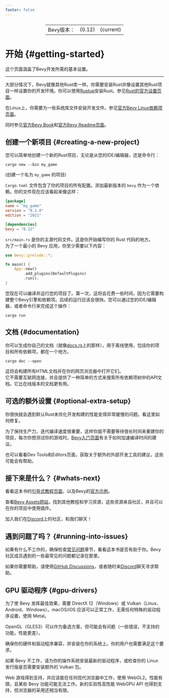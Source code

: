 ```yaml
---
footer: false
---
```

<table style="display:flex;justify-content:center">
  <tr>
    <td>Bevy版本：</td>
    <td>(0.12)</td>
    <td>(current)</td>
  </tr>
</table>

# 开始 {#getting-started}

这个页面涵盖了Bevy开发所需的基本设置。

----

大部分情况下，Bevy就像其他Rust库一样。你需要安装Rust并像设置其他Rust项目一样设置你的开发环境。你可以使用[Rustup](https://rustup.rs/)安装Rust。参见[Rust的官方设置页面](https://www.rust-lang.org/learn/get-started)。

在Linux上，你需要为一些系统库文件安装开发文件。参见[官方Bevy Linux依赖项页面](https://github.com/bevyengine/bevy/blob/main/docs/linux_dependencies.md)。

同时参见[官方Bevy Book](https://bevyengine.org/learn/book/getting-started/setup/)和[官方Bevy Readme页面](https://github.com/bevyengine/bevy/blob/main/README.md)。

## 创建一个新项目 {#creating-a-new-project}
您可以简单地创建一个新的Rust项目，无论是从您的IDE/编辑器，还是命令行：
```shell
cargo new --bin my_game
```
(创建一个名为 `my_game` 的项目)

`Cargo.toml` 文件包含了你的项目的所有配置。添加最新版本的 `bevy` 作为一个依赖。你的文件现在应该看起来像这样：
```toml
[package]
name = "my_game"
version = "0.1.0"
edition = "2021"

[dependencies]
bevy = "0.12"
```
`src/main.rs` 是你的主源代码文件。这是你开始编写你的 Rust 代码的地方。  
为了一个最小的 Bevy 应用，你至少需要以下内容：

```rust
use bevy::prelude::*;

fn main() {
    App::new()
        .add_plugins(DefaultPlugins)
        .run();
}
```
您现在可以编译并运行您的项目了。第一次，这将会花费一些时间，因为它需要构建整个Bevy引擎和依赖项。后续的运行应该会很快。您可以通过您的IDE/编辑器，或者命令行来完成这个操作：
```shell
cargo run
```

## 文档 {#documentation}
你可以生成你自己的文档（就像[docs.rs](https://docs.rs/)上的那样），用于离线使用，包括你的项目和所有依赖项，都在一个地方。
```shell
cargo doc --open
```
这将会构建所有HTML文档并在你的网页浏览器中打开它们。<br/>
它不需要互联网连接，并且提供了一种简单的方式来搜索所有依赖项树中的API文档。它比在线版本的文档更有用。

## 可选的额外设置 {#optional-extra-setup}
你很快就会遇到默认Rust未优化开发构建的性能变得异常缓慢的问题。看这里如何修复。

为了保持生产力，迭代编译速度很重要，这样你就不需要等待很长时间来重建你的项目，每次你想测试你的游戏时。[Bevy入门页面](https://bevyengine.org/learn/book/getting-started/setup/)有关于如何加速编译时间的建议。

也可以看看Dev Tools和Editors页面，获取关于额外的外部开发工具的建议，这些可能会有帮助。

## 接下来是什么？ {#whats-next}
看看这本书的[引导式教程页面](/guide/1.tutorial/1.1guide)，以及Bevy的[官方示例](https://github.com/bevyengine/bevy/tree/latest/examples#examples)。

查看[Bevy Assets网站](https://docs.rs/bevy/0.12.0/bevy/asset/struct.Assets.html)，找到其他教程和学习资源，这些资源来自社区，并且可以在你的项目中使用插件。

加入我们在[Discord](https://discord.gg/bevy)上的社区，和我们聊天！

## 遇到问题了吗？ {#running-into-issues}
如果有什么不工作的，确保检查[常见问题](/guide/4.pitfalls/introduction)章节，看看这本书是否有助于你。Bevy社区成员遇到的一些最常见的问题都记录在那里。

如果你需要帮助，请使用[GitHub Discussions](https://github.com/bevyengine/bevy/discussions)，或者随时来[Discord](https://discord.gg/bevy)聊天寻求帮助。


## GPU 驱动程序 {#gpu-drivers}

为了使 Bevy 发挥最佳效果，需要 DirectX 12（Windows）或 Vulkan（Linux、Android、Windows）。macOS/iOS 应该可以正常工作，无需任何特殊的驱动程序设置，使用 Metal。

OpenGL（GLES3）可以作为备选方案，但可能会有问题（一些错误，不支持的功能，性能更差）。

确保你的硬件和驱动程序兼容，并安装在你的系统上。你的用户也需要满足这个要求。

如果 Bevy 不工作，请为你的操作系统安装最新的驱动程序，或检查你的 Linux 发行版是否需要安装额外的 Vulkan 包。

Web 游戏得到支持，并应该能在任何现代浏览器中工作，使用 WebGL2。性能有限，且某些 Bevy 功能可能无法工作。新的实验性高性能 WebGPU API 也得到支持，但浏览器的采用还相当有限。